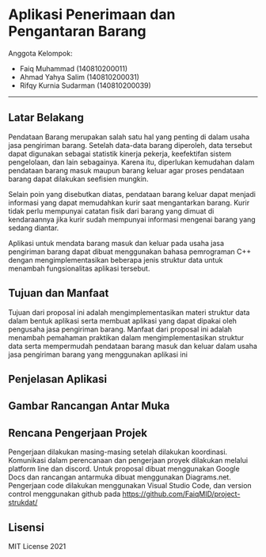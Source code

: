 # Aplikasi Penerimaan dan Pengantaran Barang

Anggota Kelompok:
* Faiq Muhammad (140810200011)
* Ahmad Yahya Salim (140810200031)
* Rifqy Kurnia Sudarman (140810200039)
---
## Latar Belakang
Pendataan Barang merupakan salah satu hal yang penting di dalam usaha jasa pengiriman barang. Setelah data-data barang diperoleh, data tersebut dapat digunakan sebagai statistik kinerja pekerja, keefektifan sistem pengelolaan, dan lain sebagainya. Karena itu, diperlukan kemudahan dalam pendataan barang masuk maupun barang keluar agar proses pendataan barang dapat dilakukan seefisien mungkin. 

Selain poin yang disebutkan diatas, pendataan barang keluar dapat menjadi informasi yang dapat memudahkan kurir saat mengantarkan barang. Kurir tidak perlu mempunyai catatan fisik dari barang yang dimuat di kendaraannya jika kurir sudah mempunyai informasi mengenai barang yang sedang diantar.

Aplikasi untuk mendata barang masuk dan keluar pada usaha jasa pengiriman barang dapat dibuat menggunakan bahasa pemrograman C++ dengan mengimplementasikan beberapa jenis struktur data untuk menambah fungsionalitas aplikasi tersebut.

## Tujuan dan Manfaat
Tujuan dari proposal ini adalah mengimplementasikan materi struktur data dalam bentuk aplikasi serta membuat aplikasi yang dapat dipakai oleh pengusaha jasa pengiriman barang. Manfaat dari proposal ini adalah menambah pemahaman praktikan dalam mengimplementasikan struktur data serta mempermudah pendataan barang masuk dan keluar dalam usaha jasa pengiriman barang yang menggunakan aplikasi ini

## Penjelasan Aplikasi


## Gambar Rancangan Antar Muka
<!--
Buat rancangan antar muka selengkap mungkin sesuai fungsi aplikasinya. rancangan antar muka
diusahakan serapih dan seindah mungkin. tools yang digunakan dalam pembuatan rancangan gambar
dibebaskan sesuai kreatifitas kalian
!-->


## Rencana Pengerjaan Projek
<!--
Dalam kondisi pandemi seperti ini, tidak memungkinkan untuk bertemu bertatap muka. Maka dari itu
jelaskan bagaimana kalian bekerja sama, berkoordinasi, pembagian kerja.Tools apa yang kalian gunakan
untuk bekerja bersama sama cth github, google docs, google meet
!-->
Pengerjaan dilakukan masing-masing setelah dilakukan koordinasi.
Komunikasi dalam perencanaan dan pengerjaan proyek dilakukan melalui platform line dan discord. Untuk proposal dibuat menggunakan Google Docs dan rancangan antarmuka dibuat menggunakan Diagrams.net. 
Pengerjaan code dilakukan menggunakan Visual Studio Code, dan version control menggunakan github pada https://github.com/FaiqMID/project-strukdat/

## Lisensi

MIT License 2021
